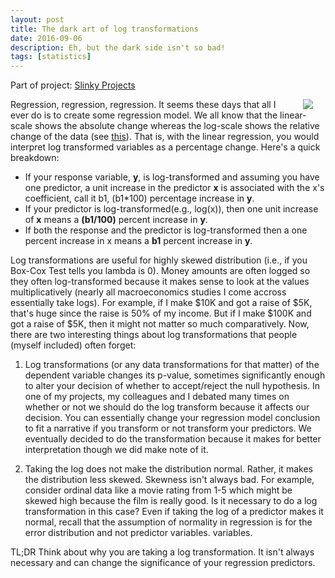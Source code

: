 ```yaml
---
layout: post
title: The dark art of log transformations
date: 2016-09-06
description: Eh, but the dark side isn't so bad!
tags: [statistics]
---
```


Part of project: [Slinky Projects](http://data-slinky.com/project/4_Slinky_projects/)

<img align="right" src="https://upload.wikimedia.org/wikipedia/commons/0/00/Population_vs_area.svg" style="max-width:40%;" hspace="20"/>

Regression, regression, regression. It seems these days that all I ever do is to create some regression model. We all know that 
the linear-scale shows the absolute change whereas the log-scale shows the relative change of the data (see [this](http://blog.analogmachine.org/2011/04/30/proportional-and-relative-changes/)). That is, with the linear regression, you would interpret log transformed variables as a percentage change. Here's a quick breakdown:

* If your response variable, __y__,  is log-transformed and assuming you have one predictor, a unit increase in the predictor __x__ is associated with the x's coefficient, call it b1, (b1*100) percentage increase in __y__.
* If your predictor is log-transformed(e.g., log(x)), then one unit increase of __x__ means a __(b1/100)__ percent increase in __y__.
* If both the response and the predictor is log-transformed then a one percent increase in x means a __b1__ percent increase in __y__.

Log transformations are useful for highly skewed distribution (i.e., if you Box-Cox Test tells you lambda is 0). Money amounts are often logged so they often log-transformed because it 
makes sense to look at the values multiplicatively (nearly all macroeconomics studies I come accross essentially take logs). For example, if I make $10K and got a raise of $5K, that's huge since the raise is 50%
of my income. But if I make $100K and got a raise of $5K, then it might not matter so much comparatively. Now, there are two interesting things about log transformations that people
(myself included) often forget:

1. Log transformations (or any data transformations for that matter) of the dependent variable changes its p-value, sometimes significantly enough to alter your decision of whether to accept/reject the 
null hypothesis. In one of my projects, my colleagues and I debated many times on whether or not we should do the log transform because it affects our decision. You can essentially change your regression 
model conclusion to fit a narrative if you transform or not transform your predictors. We eventually decided to do the transformation because it makes for better interpretation though we did make note of it.

2. Taking the log does not make the distribution normal. Rather, it makes the distribution less skewed. Skewness isn't always bad. For example, consider ordinal data like a movie rating from 1-5 which might be skewed high because the film is really good. 
Is it necessary to do a log transformation in this case? Even if taking the log of a predictor makes it normal, recall that the assumption of normality in regression is for the error distribution and not predictor variables.
variables.

TL;DR Think about why you are taking a log transformation. It isn't always necessary and can change the significance of your regression predictors.
